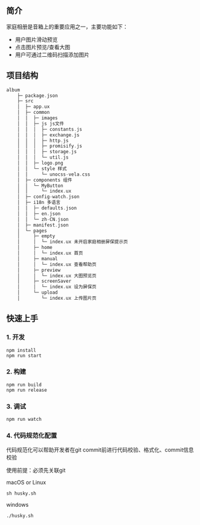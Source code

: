 ## 简介

家庭相册是音箱上的重要应用之一，主要功能如下：
- 用户图片滑动预览
- 点击图片预览/查看大图
- 用户可通过二维码扫描添加图片

## 项目结构

```cpp
album
    ├─ package.json
    ├─ src
    │  ├─ app.ux
    │  ├─ common
    │  │  ├─ images
    │  │  ├─ js js文件
    │  │  │  ├─ constants.js
    │  │  │  ├─ exchange.js
    │  │  │  ├─ http.js
    │  │  │  ├─ promisify.js
    │  │  │  ├─ storage.js
    │  │  │  └─ util.js
    │  │  ├─ logo.png
    │  │  └─ style 样式
    │  │     └─ unocss-vela.css
    │  ├─ components 组件
    │  │  └─ MyButton
    │  │     └─ index.ux
    │  ├─ config-watch.json
    │  ├─ i18n 多语言
    │  │  ├─ defaults.json
    │  │  ├─ en.json
    │  │  └─ zh-CN.json
    │  ├─ manifest.json
    │  └─ pages
    │     ├─ empty
    │     │  └─ index.ux 未开启家庭相册屏保提示页
    │     ├─ home
    │     │  └─ index.ux 首页
    │     ├─ manual
    │     │  └─ index.ux 查看帮助页
    │     ├─ preview
    │     │  └─ index.ux 大图预览页
    │     ├─ screenSaver
    │     │  └─ index.ux 设为屏保页
    │     └─ upload
    │        └─ index.ux 上传图片页
```

## 快速上手

### 1. 开发

```
npm install
npm run start
```

### 2. 构建

```
npm run build
npm run release
```

### 3. 调试

```
npm run watch
```
### 4. 代码规范化配置
代码规范化可以帮助开发者在git commit前进行代码校验、格式化、commit信息校验

使用前提：必须先关联git

macOS or Linux
```
sh husky.sh
```

windows
```
./husky.sh
```


